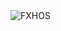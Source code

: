 <div align="justify">
<picture>
    <source media="(prefers-color-scheme: dark)" srcset="https://i.ibb.co/TBJ2FQ4K/output-gif.gif">
    <source media="(prefers-color-scheme: light)" srcset="https://i.ibb.co/TBJ2FQ4K/output-gif.gif">
    <img alt="FXHOS" src="https://i.ibb.co/TBJ2FQ4K/output-gif.gif">
</picture>
</div>